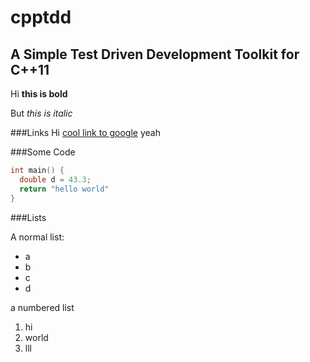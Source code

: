 cpptdd
=======
A Simple Test Driven Development Toolkit for C++11
-------

Hi **this is bold**

But *this is italic*

###Links
Hi [cool link to google](http://google.com) yeah

###Some Code
```c++
int main() {
  double d = 43.3;
  return "hello world"
}
```

###Lists

A normal list:
- a
- b
- c
- d

a numbered list

1. hi
6. world
3. lll
